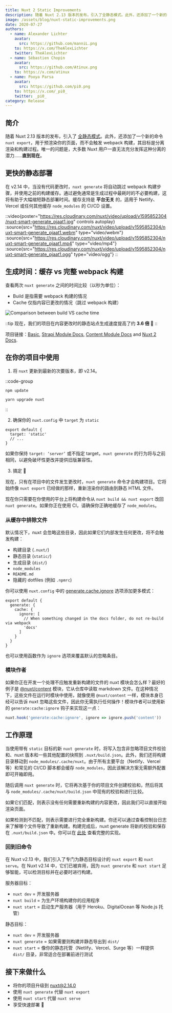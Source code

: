 ```yaml
---
title: Nuxt 2 Static Improvements
description: 随着 Nuxt 2.13 版本的发布，引入了全静态模式。此外，还添加了一个新的命令 nuxt export，用于预渲染你的页面，而不会触发 webpack 构建，其目标是分离渲染和构建过程。唯一的问题是，大多数 Nuxt 用户一直无法充分发挥这种分离的潜力……直到现在。
image: /assets/blog/nuxt-static-improvements.png
date: 2020-07-27
authors:
  - name: Alexander Lichter
    avatar:
      src: https://github.com/manniL.png
    to: https://x.com/TheAlexLichter
    twitter: TheAlexLichter
  - name: Sébastien Chopin
    avatar:
      src: https://github.com/Atinux.png
    to: https://x.com/atinux
  - name: Pooya Parsa
    avatar:
      src: https://github.com/pi0.png
    to: https://x.com/_pi0_
    twitter: _pi0_
category: Release
---
```


## 简介

随着 Nuxt 2.13 版本的发布，引入了 [全静态模式](/blog/going-full-static)。此外，还添加了一个新的命令 `nuxt export`，用于预渲染你的页面，而不会触发 webpack 构建，其目标是分离渲染和构建过程。唯一的问题是，大多数 Nuxt 用户一直无法充分发挥这种分离的潜力……**直到现在**。

## 更快的静态部署

在 v2.14 中，当没有代码更改时，`nuxt generate` 将自动跳过 webpack 构建步骤，并使用之前的构建缓存。通过避免通常是生成过程中最耗时的不必要构建，这将有助于大幅缩短静态部署时间。缓存支持是 **平台无关** 的，适用于 Netlify、Vercel 或任何其他缓存 `node_modules` 的 CI/CD 设置。

::video{poster="https://res.cloudinary.com/nuxt/video/upload/v1595852304/nuxt-smart-generate_pjaat1.jpg" controls autoplay}
  :source{src="https://res.cloudinary.com/nuxt/video/upload/v1595852304/nuxt-smart-generate_pjaat1.webm" type="video/webm"}
  :source{src="https://res.cloudinary.com/nuxt/video/upload/v1595852304/nuxt-smart-generate_pjaat1.mp4" type="video/mp4"}
  :source{src="https://res.cloudinary.com/nuxt/video/upload/v1595852304/nuxt-smart-generate_pjaat1.ogg" type="video/ogg"}
::

## 生成时间：缓存 vs 完整 webpack 构建

查看两次 `nuxt generate` 之间的时间比较（以秒为单位）：

- Build 是指需要 webpack 构建的情况
- Cache 仅指内容已更改的情况（跳过 webpack 构建）

![Comparison between build VS cache time](/assets/blog/bar-chart-cache-build.png)

::tip
现在，我们的项目在内容更改时的静态站点生成速度提高了约 **3.6 倍** 🚀
::

项目链接：[Basic](https://github.com/pi0/nuxt-static-demo), [Strapi Module Docs](https://github.com/nuxt-community/strapi-module/tree/master/docs), [Content Module Docs](https://github.com/nuxt/content/tree/master/docs) and [Nuxt 2 Docs](https://github.com/nuxt/website-v2).

## 在你的项目中使用

1. 将 `nuxt` 更新到最新的次要版本，即 v2.14。

::code-group
```bash [npm]
npm update
```

```bash [yarn]
yarn upgrade nuxt
```
::

2. 确保你的 `nuxt.config` 中 `target` 为 `static`

```js{}[nuxt.config.js]
export default {
  target: 'static'
  // ...
}
```

如果你保持 `target: ‘server’` 或不指定 target，`nuxt generate` 的行为将与之前相同，以避免破坏性更改并提供旧版兼容性。

3. 搞定 🙌

现在，只有在项目中的文件发生更改时，`nuxt generate` 命令才会构建项目。它将始终像 `nuxt export` 已经做的那样，重新渲染你的路由到静态 HTML 文件。

现在你只需要在你使用的平台上将构建命令从 `nuxt build && nuxt export` 改回 `nuxt generate`。如果你正在使用 CI，请确保你正确地缓存了 `node_modules`。

### 从缓存中排除文件

默认情况下，nuxt 会忽略这些目录，因此如果它们内部发生任何更改，将不会触发构建：

- 构建目录 (`.nuxt/`)
- 静态目录 (`static/`)
- 生成目录 (`dist/`)
- `node_modules`
- `README.md`
- 隐藏的 dotfiles (例如 `.npmrc`)

你可以使用 `nuxt.config` 中的 [generate.cache.ignore](https://v2.nuxt.com/docs/configuration-glossary/configuration-generate/#cache) 选项添加更多模式：

```js{}[nuxt.config.js]
export default {
  generate: {
    cache: {
      ignore: [
        // When something changed in the docs folder, do not re-build via webpack
        'docs'
      ]
    }
  }
}
```

也可以使用函数作为 `ignore` 选项来覆盖默认的忽略条目。

### 模块作者

如果你正在开发一个处理不应触发重新构建的文件的 nuxt 模块会怎么样？最好的例子是 [@nuxt/content](https://content.nuxt.com) 模块，它从仓库中读取 markdown 文件。在这种情况下，这些文件在运行时模块中使用，就像使用 `@nuxt/content` 一样，模块本身已经可以告诉 nuxt 忽略这些文件，因此你无需执行任何操作！模块作者可以使用新的 `generate:cache:ignore` 钩子来实现这一点：

```js
nuxt.hook('generate:cache:ignore', ignore => ignore.push('content'))
```

## 工作原理

当使用带有 `static` 目标的新 `nuxt generate` 时，将写入包含非忽略项目文件校验和、nuxt 版本和一些其他配置的快照到 `.nuxt/build.json`。此外，我们还将构建目录移动到 `node_modules/.cache/nuxt`。由于所有主要平台（Netlify、Vercel 等）和常见的 CI/CD 脚本都会缓存 `node_modules`，因此该解决方案无需额外配置即可开箱即用。

随后调用 `nuxt generate` 时，它将再次基于你的项目文件创建校验和，然后将其与 `node_modules/.cache/nuxt/build.json` 中现有的校验和进行比较。

如果它们匹配，则表示没有任何需要重新构建的内容更改，因此我们可以直接开始渲染页面。

如果检测到不匹配，则表示需要进行完全重新构建。你还可以通过查看控制台日志来了解哪个文件导致了重新构建。构建完成后，nuxt generate 将新的校验和保存在 `.nuxt/build.json` 中。你可以在 [此处](https://github.com/nuxt/nuxt.js/pull/7712) 查看完整的实现。

### 回到旧命令

在 Nuxt v2.13 中，我们引入了专门为静态目标设计的 `nuxt export` 和 `nuxt serve`。在 Nuxt v2.14 中，它们已被弃用，因为 `nuxt generate` 和 `nuxt start` 足够智能，可以检测目标并在必要时进行构建。

服务器目标：

- `nuxt dev` = 开发服务器
- `nuxt build` = 为生产环境构建你的应用程序
- `nuxt start` = 启动生产服务器（用于 Heroku、DigitalOcean 等 Node.js 托管）

静态目标：

- `nuxt dev` = 开发服务器
- `nuxt generate` = 如果需要则构建并静态导出到 `dist/`
- `nuxt start` = 像你的静态托管（Netlify、Vercel、Surge 等）一样提供 `dist/` 目录，非常适合在部署前进行测试

## 接下来做什么

- 将你的项目升级到 [nuxt@2.14.0](https://github.com/nuxt/nuxt.js/releases/tag/v2.14.0)
- 使用 `nuxt generate` 代替 `nuxt export`
- 使用 `nuxt start` 代替 `nuxt serve`
- 享受快速部署 🤙
